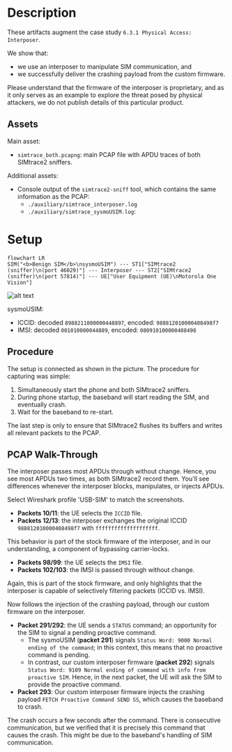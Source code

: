 # Description

These artifacts augment the case study `6.3.1 Physical Access: Interposer`.

We show that:
- we use an interposer to manipulate SIM communication, and
- we successfully deliver the crashing payload from the custom firmware.

Please understand that the firmware of the interposer is proprietary, and as it only serves as an example to explore the threat posed by physical attackers, we do not publish details of this particular product.

## Assets
Main asset:
- `simtrace_both.pcapng`: main PCAP file with APDU traces of both SIMtrace2 sniffers.

Additional assets:
- Console output of the `simtrace2-sniff` tool, which contains the same information as the PCAP:
  - `./auxiliary/simtrace_interposer.log`
  -  `./auxiliary/simtrace_sysmoUSIM.log`: 


# Setup

```mermaid
flowchart LR
SIM("<b>Benign SIM</b>\nsysmoUSIM") --- ST1["SIMtrace2 (sniffer)\n(port 46029)"] --- Interposer --- ST2["SIMtrace2 (sniffer)\n(port 57814)"] --- UE["User Equipment (UE)\nMotorola One Vision"]
```

![alt text](img/setup_annotated.png)

sysmoUSIM:
- ICCID: decoded `8988211000000448897`, encoded: `988812010000408498f7`
- IMSI: decoded `001010000044889`, encoded: `080910100000408498`

## Procedure

The setup is connected as shown in the picture. The procedure for capturing was simple:

1. Simultaneously start the phone and both SIMtrace2 sniffers.
2. During phone startup, the baseband will start reading the SIM, and eventually crash.
3. Wait for the baseband to re-start.

The last step is only to ensure that SIMtrace2 flushes its buffers and writes all relevant packets to the PCAP.

## PCAP Walk-Through

The interposer passes most APDUs through without change. Hence, you see most APDUs two times, as both SIMtrace2 record them. You'll see differences whenever the interposer blocks, manipulates, or injects APDUs.

Select Wireshark profile 'USB-SIM' to match the screenshots.

- **Packets 10/11**: the UE selects the `ICCID` file.
- **Packets 12/13**: the interposer exchanges the original ICCID `988812010000408498f7` with `ffffffffffffffffffff`.

This behavior is part of the stock firmware of the interposer, and in our understanding, a component of bypassing carrier-locks.

- **Packets 98/99**: the UE selects the `IMSI` file.
- **Packets 102/103**: the IMSI is passed through without change.

Again, this is part of the stock firmware, and only highlights that the interposer is capable of selectively filtering packets (ICCID vs. IMSI).

Now follows the injection of the crashing payload, through our custom firmware on the interposer.

- **Packet 291/292**: the UE sends a `STATUS` command; an opportunity for the SIM to signal a pending proactive command.
  - The sysmoUSIM (**packet 291**) signals `Status Word: 9000 Normal ending of the command`; in this context, this means that no proactive command is pending.
  - In contrast, our custom interposer firmware (**packet 292**) signals `Status Word: 9109 Normal ending of command with info from proactive SIM`. Hence, in the next packet, the UE will ask the SIM to provide the proactive command.
- **Packet 293**: Our custom interposer firmware injects the crashing payload `FETCH Proactive Command SEND SS`, which causes the baseband to crash.

The crash occurs a few seconds after the command. There is consecutive communication, but we verified that it is precisely this command that causes the crash. This might be due to the baseband's handling of SIM communication.